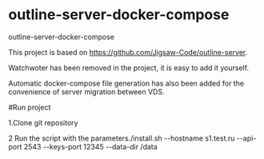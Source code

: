 # outline-server-docker-compose

outline-server-docker-compose

This project is based on https://github.com/Jigsaw-Code/outline-server.

Watchwoter has been removed in the project, it is easy to add it yourself. 

Automatic docker-compose file generation has also been added for the convenience of server migration between VDS.

#Run project 

1.Clone git repository

2 Run the script with the parameters./install.sh --hostname s1.test.ru --api-port 2543 --keys-port 12345 --data-dir /data

